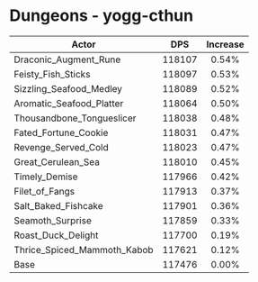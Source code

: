 # Dungeons - yogg-cthun
| Actor | DPS | Increase |
|---|:---:|:---:|
|Draconic_Augment_Rune|118107|0.54%|
|Feisty_Fish_Sticks|118097|0.53%|
|Sizzling_Seafood_Medley|118089|0.52%|
|Aromatic_Seafood_Platter|118064|0.50%|
|Thousandbone_Tongueslicer|118038|0.48%|
|Fated_Fortune_Cookie|118031|0.47%|
|Revenge_Served_Cold|118023|0.47%|
|Great_Cerulean_Sea|118010|0.45%|
|Timely_Demise|117966|0.42%|
|Filet_of_Fangs|117913|0.37%|
|Salt_Baked_Fishcake|117901|0.36%|
|Seamoth_Surprise|117859|0.33%|
|Roast_Duck_Delight|117700|0.19%|
|Thrice_Spiced_Mammoth_Kabob|117621|0.12%|
|Base|117476|0.00%|
